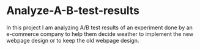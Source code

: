 # Analyze-A-B-test-results
In this project I am analyzing A/B test results of an experiment done by an e-commerce company to help them decide weather to implement the new webpage design or to keep
the old webpage design.
